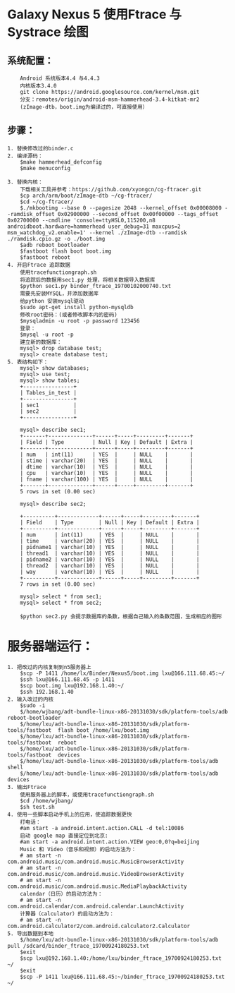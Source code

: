 Galaxy Nexus 5 使用Ftrace 与 Systrace 绘图
====================
系统配置：
--------------------
		Android 系统版本4.4 与4.4.3
		内核版本3.4.0
		git clone https://android.googlesource.com/kernel/msm.git
		分支：remotes/origin/android-msm-hammerhead-3.4-kitkat-mr2
		(zImage-dtb，boot.img为编译过的，可直接使用）

步骤：
--------------------
	1. 替换修改过的binder.c
	2. 编译源码：
		$make hammerhead_defconfig
		$make menuconfig

	3. 替换内核：
		下载相关工具并参考：https://github.com/xyongcn/cg-ftracer.git
		$cp arch/arm/boot/zImage-dtb ~/cg-ftracer/
		$cd ~/cg-ftracer/
		$./mkbootimg --base 0 --pagesize 2048 --kernel_offset 0x00008000 --ramdisk_offset 0x02900000 --second_offset 0x00f00000 --tags_offset 0x02700000 --cmdline 'console=ttyHSL0,115200,n8 androidboot.hardware=hammerhead user_debug=31 maxcpus=2 msm_watchdog_v2.enable=1' --kernel ./zImage-dtb --ramdisk ./ramdisk.cpio.gz -o ./boot.img
		$adb reboot bootloader
		$fastboot flash boot boot.img
		$fastboot reboot
	4. 开启Ftrace 追踪数据
		使用tracefunctiongraph.sh
		将追踪后的数据用sec1.py 处理，将相关数据导入数据库 
		$python sec1.py binder_ftrace_19700102000740.txt
		需要先安装MYSQL，并添加数据库
		给python 安装mysql驱动
		$sudo apt-get install python-mysqldb
		修改root密码：(或者修改脚本内的密码)
		$mysqladmin -u root -p password 123456
		登录：
		$mysql -u root -p
		建立新的数据库：
		mysql> drop database test;
		mysql> create database test;
	5. 表结构如下：
		mysql> show databases;
		mysql> use test;
		mysql> show tables;
		+----------------+
		| Tables_in_test |
		+----------------+
		| sec1           |
		| sec2           |
		+----------------+

		mysql> describe sec1;
		+-------+--------------+------+-----+---------+-------+
		| Field | Type         | Null | Key | Default | Extra |
		+-------+--------------+------+-----+---------+-------+
		| num   | int(11)      | YES  |     | NULL    |       |
		| stime | varchar(20)  | YES  |     | NULL    |       |
		| dtime | varchar(10)  | YES  |     | NULL    |       |
		| cpu   | varchar(10)  | YES  |     | NULL    |       |
		| fname | varchar(100) | YES  |     | NULL    |       |
		+-------+--------------+------+-----+---------+-------+
		5 rows in set (0.00 sec)

		mysql> describe sec2;

		+----------+-------------+------+-----+---------+-------+
		| Field    | Type        | Null | Key | Default | Extra |
		+----------+-------------+------+-----+---------+-------+
		| num      | int(11)     | YES  |     | NULL    |       |
		| time     | varchar(20) | YES  |     | NULL    |       |
		| pidname1 | varchar(10) | YES  |     | NULL    |       |
		| thread1  | varchar(10) | YES  |     | NULL    |       |
		| pidname2 | varchar(10) | YES  |     | NULL    |       |
		| thread2  | varchar(10) | YES  |     | NULL    |       |
		| way      | varchar(10) | YES  |     | NULL    |       |
		+----------+-------------+------+-----+---------+-------+
		7 rows in set (0.00 sec)

		mysql> select * from sec1;
		mysql> select * from sec2;
		
		$python sec2.py 会提示数据库的条数，根据自己输入的条数范围，生成相应的图形


服务器端运行：
============
	1. 把改过的内核复制到n5服务器上
		$scp -P 1411 /home/lx/Binder/Nexus5/boot.img lxu@166.111.68.45:~/
		$ssh lxu@166.111.68.45 -p 1411
		$scp boot.img lxu@192.168.1.40:~/
		$ssh 192.168.1.40
	2. 输入改过的内核
		$sudo -i
		$/home/wjbang/adt-bundle-linux-x86-20131030/sdk/platform-tools/adb reboot-bootloader
		$/home/lxu/adt-bundle-linux-x86-20131030/sdk/platform-tools/fastboot  flash boot /home/lxu/boot.img
		$/home/lxu/adt-bundle-linux-x86-20131030/sdk/platform-tools/fastboot  reboot
		$/home/lxu/adt-bundle-linux-x86-20131030/sdk/platform-tools/fastboot  devices
		$/home/lxu/adt-bundle-linux-x86-20131030/sdk/platform-tools/adb shell
		$/home/lxu/adt-bundle-linux-x86-20131030/sdk/platform-tools/adb devices
	3. 输出Ftrace
		使用服务器上的脚本，或使用tracefunctiongraph.sh
		$cd /home/wjbang/
		$sh test.sh
	4. 使用一些脚本启动手机上的应用，使追踪数据更快
		打电话：
		#am start -a android.intent.action.CALL -d tel:10086
		启动 google map 直接定位到北京:
		#am start -a android.intent.action.VIEW geo:0,0?q=beijing
		Music 和 Video（音乐和视频）的启动方法为：
		# am start -n com.android.music/com.android.music.MusicBrowserActivity
		# am start -n com.android.music/com.android.music.VideoBrowserActivity
		# am start -n com.android.music/com.android.music.MediaPlaybackActivity
		calendar（日历）的启动方法为：
		# am start -n com.android.calendar/com.android.calendar.LaunchActivity
		计算器（calculator）的启动方法为：
		# am start -n com.android.calculator2/com.android.calculator2.Calculator
	5. 导出数据到本地
		$/home/lxu/adt-bundle-linux-x86-20131030/sdk/platform-tools/adb pull /sdcard/binder_ftrace_19700924180253.txt
		$exit
		$scp lxu@192.168.1.40:/home/lxu/binder_ftrace_19700924180253.txt ~/
		$exit
		$scp -P 1411 lxu@166.111.68.45:~/binder_ftrace_19700924180253.txt ~/
